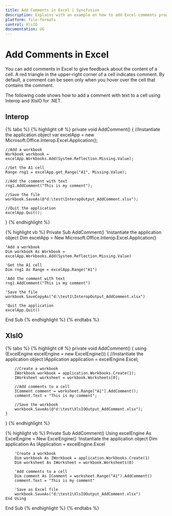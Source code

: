 ```yaml
---
title: Add Comments in Excel | Syncfusion
description: Explains with an example on how to add Excel comments programmatically using Interop and XlsIO.
platform: file-formats
control: XlsIO
documentation: UG
---
```


# Add Comments in Excel

You can add comments in Excel to give feedback about the content of a cell. A red triangle in the upper-right corner of a cell indicates comment. By default, a comment can be seen only when you hover over the cell that contains the comment.

The following code shows how to add a comment with text to a cell using Interop and XlsIO for .NET.

## Interop

{% tabs %}
{% highlight c# %}
private void AddComment()
{
    //Instantiate the application object
    var excelApp = new Microsoft.Office.Interop.Excel.Application();

    //Add a workbook
    Workbook workbook = excelApp.Workbooks.Add(System.Reflection.Missing.Value);

    //Get the A1 cell
    Range rng1 = excelApp.get_Range("A1", Missing.Value);

    //Add the comment with text
    rng1.AddComment("This is my comment");

    //Save the file
    workbook.SaveAs(@"d:\test\InteropOutput_AddComment.xlsx");

    //Quit the application
    excelApp.Quit();
}
{% endhighlight %}

{% highlight vb %}
Private Sub AddComment()
    'Instantiate the application object
    Dim excelApp = New Microsoft.Office.Interop.Excel.Application()

    'Add a workbook
    Dim workbook As Workbook = excelApp.Workbooks.Add(System.Reflection.Missing.Value)

    'Get the A1 cell
    Dim rng1 As Range = excelApp.Range("A1")

    'Add the comment with text
    rng1.AddComment("This is my comment")

    'Save the file
    workbook.SaveCopyAs("d:\test1\InteropOutput_AddComment.xlsx")

    'Quit the application
    excelApp.Quit()
End Sub
{% endhighlight %}
{% endtabs %}

## XlsIO

{% tabs %}
{% highlight c# %}
private void AddComment()
{
    using (ExcelEngine excelEngine = new ExcelEngine())
    {
        //Instantiate the application object
        IApplication application = excelEngine.Excel;

        //Create a workbook
        IWorkbook workbook = application.Workbooks.Create(1);
        IWorksheet worksheet = workbook.Worksheets[0];

        //Add comments to a cell
        IComment comment = worksheet.Range["A1"].AddComment();
        comment.Text = "This is my comment";

        //Save the workbook
        workbook.SaveAs(@"d:\test\XlsIOOutput_AddComment.xlsx");
    }
}
{% endhighlight %}

{% highlight vb %}
Private Sub AddComment()
    Using excelEngine As ExcelEngine = New ExcelEngine()
        'Instantiate the application object
        Dim application As IApplication = excelEngine.Excel

        'Create a workbook
        Dim workbook As IWorkbook = application.Workbooks.Create(1)
        Dim worksheet As IWorksheet = workbook.Worksheets(0)

        'Add comments to a cell
        Dim comment As IComment = worksheet.Range("A1").AddComment()
        comment.Text = "This is my comment"

        'Save as Excel file
        workbook.SaveAs("d:\test1\XlsIOOutput_AddComment.xlsx")
    End Using
End Sub
{% endhighlight %}
{% endtabs %}
